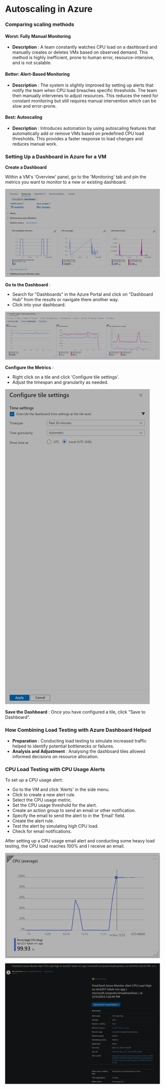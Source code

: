 # Autoscaling in Azure

### Comparing scaling methods

#### Worst: Fully Manual Monitoring

-   **Description** : A team constantly watches CPU load on a dashboard and manually creates or deletes VMs based on observed demand. This method is highly inefficient, prone to human error, resource-intensive, and is not scalable.

#### Better: Alert-Based Monitoring

-   **Description** : The system is slightly improved by setting up alerts that notify the team when CPU load breaches specific thresholds. The team then manually intervenes to adjust resources. This reduces the need for constant monitoring but still requires manual intervention which can be slow and error-prone.

#### Best: Autoscaling

-   **Description** : Introduces automation by using autoscaling features that automatically add or remove VMs based on predefined CPU load thresholds. This provides a faster response to load changes and reduces manual work.

### Setting Up a Dashboard in Azure for a VM

**Create a Dashboard**

Within a VM's 'Overview' panel, go to the 'Monitoring' tab and pin the metrics you want to monitor to a new or existing dashboard.

![](image.png)

**Go to the Dashboard** :

-   Search for "Dashboards" in the Azure Portal and click on "Dashboard Hub" from the results or navigate there another way.
-   Click into your dashboard.

![alt text](image-1.png)

**Configure the Metrics** :

-   Right click on a tile and click 'Configure tile settings'.
-   Adjust the timespan and granularity as needed.

![alt text](image-2.png)

**Save the Dashboard** : Once you have configured a tile, click "Save to Dashboard".

### How Combining Load Testing with Azure Dashboard Helped

-   **Preparation** : Conducting load testing to simulate increased traffic helped to identify potential bottlenecks or failures.
-   **Analysis and Adjustment** : Analysing the dashboard tiles allowed informed decisions on resource allocation.

### CPU Load Testing with CPU Usage Alerts

To set up a CPU usage alert:

-   Go to the VM and click 'Alerts' in the side menu.
-   Click to create a new alert rule.
-   Select the CPU usage metric.
-   Set the CPU usage threshold for the alert.
-   Create an action group to send an email or other notification.
-   Specify the email to send the alert to in the 'Email' field.
-   Create the alert rule.
-   Test the alert by simulating high CPU load.
-   Check for email notifications.

After setting up a CPU usage email alert and conducting some heavy load testing, the CPU load reaches 100% and I receive an email.

![alt text](image-4.png)

![alt text](image-5.png)
